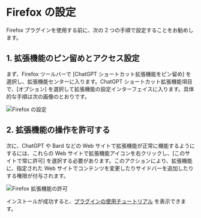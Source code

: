 # Firefox の設定

Firefox プラグインを使用する前に、次の 2 つの手順で設定することをお勧めします。

## 1. 拡張機能のピン留めとアクセス設定

まず、Firefox ツールバーで [ChatGPT ショートカット拡張機能をピン留め] を選択し、拡張機能センターに入ります。ChatGPT ショートカット拡張機能項目で、[オプション] を選択して拡張機能の設定インターフェイスに入ります。具体的な手順は次の画像のとおりです。

![Firefox の設定](https://img.newzone.top/2023-12-25-05-51-47.png?imageMogr2/format/webp)

## 2. 拡張機能の操作を許可する

次に、ChatGPT や Bard などの Web サイトで拡張機能が正常に機能するようにするには、これらの Web サイトで拡張機能アイコンを右クリックし、[このサイトで常に許可] を選択する必要があります。このアクションにより、拡張機能に、指定された Web サイトでコンテンツを変更したりサイドバーを追加したりする権限が付与されます。

![Firefox 拡張機能の許可](https://img.newzone.top/2023-12-25-05-59-48.png?imageMogr2/format/webp)

インストールが成功すると、[プラグインの使用チュートリアル](./usage.md) を表示できます。
